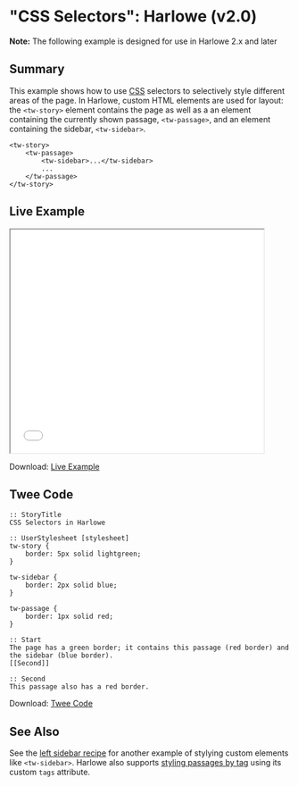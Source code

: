 # "CSS Selectors": Harlowe (v2.0)

<div class="alertbox warning"><strong>Note:</strong> The following example is designed for use in Harlowe 2.x and later</div>

## Summary

This example shows how to use [CSS](../../terms/terms_css.md) selectors to selectively style different areas of the page.  In Harlowe, custom HTML elements are used for layout:  the `<tw-story>` element contains the page as well as a an element containing the currently shown passage, `<tw-passage>`, and an element containing the sidebar, `<tw-sidebar>`.

```
<tw-story>
	<tw-passage>
		<tw-sidebar>...</tw-sidebar>
		...
	</tw-passage>
</tw-story>
```

## Live Example

<section>
<iframe src="harlowe_cssselectors_example.html" height=400 width=90%></iframe>


Download: <a href="harlowe_cssselectors_example.html" target="_blank">Live Example</a>
</section>

## Twee Code

```
:: StoryTitle
CSS Selectors in Harlowe

:: UserStylesheet [stylesheet]
tw-story {
    border: 5px solid lightgreen;
}

tw-sidebar {
    border: 2px solid blue;
}

tw-passage {
    border: 1px solid red;
}

:: Start
The page has a green border; it contains this passage (red border) and the sidebar (blue border).
[[Second]]

:: Second
This passage also has a red border.

```

Download: <a href="harlowe_cssselectors_twee.txt" target="_blank">Twee Code</a>

## See Also

See the [left sidebar recipe](../../sidebar_left/harlowe_2/harlowe_sidebar_left.md) for another example of stylying custom elements like `<tw-sidebar>`.  Harlowe also supports [styling passages by tag](../../passagetags/harlowe/harlowe_passagetags.md) using its custom `tags` attribute.
